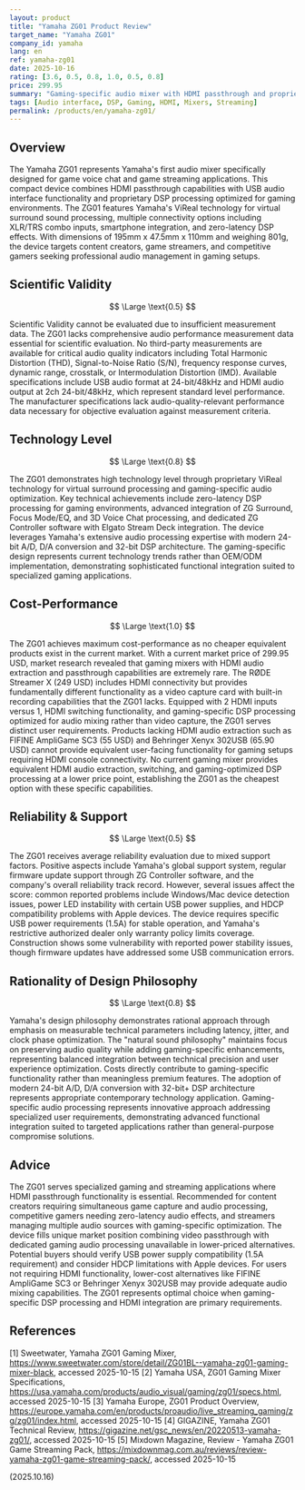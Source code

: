 ```yaml
---
layout: product
title: "Yamaha ZG01 Product Review"
target_name: "Yamaha ZG01"
company_id: yamaha
lang: en
ref: yamaha-zg01
date: 2025-10-16
rating: [3.6, 0.5, 0.8, 1.0, 0.5, 0.8]
price: 299.95
summary: "Gaming-specific audio mixer with HDMI passthrough and proprietary DSP processing for game streaming and voice chat applications"
tags: [Audio interface, DSP, Gaming, HDMI, Mixers, Streaming]
permalink: /products/en/yamaha-zg01/
---
```

## Overview

The Yamaha ZG01 represents Yamaha's first audio mixer specifically designed for game voice chat and game streaming applications. This compact device combines HDMI passthrough capabilities with USB audio interface functionality and proprietary DSP processing optimized for gaming environments. The ZG01 features Yamaha's ViReal technology for virtual surround sound processing, multiple connectivity options including XLR/TRS combo inputs, smartphone integration, and zero-latency DSP effects. With dimensions of 195mm x 47.5mm x 110mm and weighing 801g, the device targets content creators, game streamers, and competitive gamers seeking professional audio management in gaming setups.

## Scientific Validity

$$ \Large \text{0.5} $$

Scientific Validity cannot be evaluated due to insufficient measurement data. The ZG01 lacks comprehensive audio performance measurement data essential for scientific evaluation. No third-party measurements are available for critical audio quality indicators including Total Harmonic Distortion (THD), Signal-to-Noise Ratio (S/N), frequency response curves, dynamic range, crosstalk, or Intermodulation Distortion (IMD). Available specifications include USB audio format at 24-bit/48kHz and HDMI audio output at 2ch 24-bit/48kHz, which represent standard level performance. The manufacturer specifications lack audio-quality-relevant performance data necessary for objective evaluation against measurement criteria.

## Technology Level

$$ \Large \text{0.8} $$

The ZG01 demonstrates high technology level through proprietary ViReal technology for virtual surround processing and gaming-specific audio optimization. Key technical achievements include zero-latency DSP processing for gaming environments, advanced integration of ZG Surround, Focus Mode/EQ, and 3D Voice Chat processing, and dedicated ZG Controller software with Elgato Stream Deck integration. The device leverages Yamaha's extensive audio processing expertise with modern 24-bit A/D, D/A conversion and 32-bit DSP architecture. The gaming-specific design represents current technology trends rather than OEM/ODM implementation, demonstrating sophisticated functional integration suited to specialized gaming applications.

## Cost-Performance

$$ \Large \text{1.0} $$

The ZG01 achieves maximum cost-performance as no cheaper equivalent products exist in the current market. With a current market price of 299.95 USD, market research revealed that gaming mixers with HDMI audio extraction and passthrough capabilities are extremely rare. The RØDE Streamer X (249 USD) includes HDMI connectivity but provides fundamentally different functionality as a video capture card with built-in recording capabilities that the ZG01 lacks. Equipped with 2 HDMI inputs versus 1, HDMI switching functionality, and gaming-specific DSP processing optimized for audio mixing rather than video capture, the ZG01 serves distinct user requirements. Products lacking HDMI audio extraction such as FIFINE AmpliGame SC3 (55 USD) and Behringer Xenyx 302USB (65.90 USD) cannot provide equivalent user-facing functionality for gaming setups requiring HDMI console connectivity. No current gaming mixer provides equivalent HDMI audio extraction, switching, and gaming-optimized DSP processing at a lower price point, establishing the ZG01 as the cheapest option with these specific capabilities.

## Reliability & Support

$$ \Large \text{0.5} $$

The ZG01 receives average reliability evaluation due to mixed support factors. Positive aspects include Yamaha's global support system, regular firmware update support through ZG Controller software, and the company's overall reliability track record. However, several issues affect the score: common reported problems include Windows/Mac device detection issues, power LED instability with certain USB power supplies, and HDCP compatibility problems with Apple devices. The device requires specific USB power requirements (1.5A) for stable operation, and Yamaha's restrictive authorized dealer only warranty policy limits coverage. Construction shows some vulnerability with reported power stability issues, though firmware updates have addressed some USB communication errors.

## Rationality of Design Philosophy

$$ \Large \text{0.8} $$

Yamaha's design philosophy demonstrates rational approach through emphasis on measurable technical parameters including latency, jitter, and clock phase optimization. The "natural sound philosophy" maintains focus on preserving audio quality while adding gaming-specific enhancements, representing balanced integration between technical precision and user experience optimization. Costs directly contribute to gaming-specific functionality rather than meaningless premium features. The adoption of modern 24-bit A/D, D/A conversion with 32-bit+ DSP architecture represents appropriate contemporary technology application. Gaming-specific audio processing represents innovative approach addressing specialized user requirements, demonstrating advanced functional integration suited to targeted applications rather than general-purpose compromise solutions.

## Advice

The ZG01 serves specialized gaming and streaming applications where HDMI passthrough functionality is essential. Recommended for content creators requiring simultaneous game capture and audio processing, competitive gamers needing zero-latency audio effects, and streamers managing multiple audio sources with gaming-specific optimization. The device fills unique market position combining video passthrough with dedicated gaming audio processing unavailable in lower-priced alternatives. Potential buyers should verify USB power supply compatibility (1.5A requirement) and consider HDCP limitations with Apple devices. For users not requiring HDMI functionality, lower-cost alternatives like FIFINE AmpliGame SC3 or Behringer Xenyx 302USB may provide adequate audio mixing capabilities. The ZG01 represents optimal choice when gaming-specific DSP processing and HDMI integration are primary requirements.

## References

[1] Sweetwater, Yamaha ZG01 Gaming Mixer, https://www.sweetwater.com/store/detail/ZG01BL--yamaha-zg01-gaming-mixer-black, accessed 2025-10-15
[2] Yamaha USA, ZG01 Gaming Mixer Specifications, https://usa.yamaha.com/products/audio_visual/gaming/zg01/specs.html, accessed 2025-10-15
[3] Yamaha Europe, ZG01 Product Overview, https://europe.yamaha.com/en/products/proaudio/live_streaming_gaming/zg/zg01/index.html, accessed 2025-10-15
[4] GIGAZINE, Yamaha ZG01 Technical Review, https://gigazine.net/gsc_news/en/20220513-yamaha-zg01/, accessed 2025-10-15
[5] Mixdown Magazine, Review - Yamaha ZG01 Game Streaming Pack, https://mixdownmag.com.au/reviews/review-yamaha-zg01-game-streaming-pack/, accessed 2025-10-15

(2025.10.16)